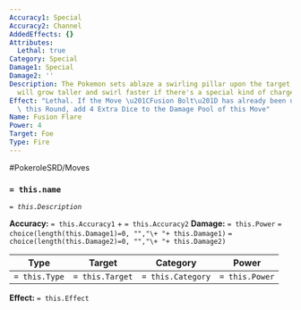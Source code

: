 ```yaml
---
Accuracy1: Special
Accuracy2: Channel
AddedEffects: {}
Attributes:
  Lethal: true
Category: Special
Damage1: Special
Damage2: ''
Description: The Pokemon sets ablaze a swirling pillar upon the target, said pillar
  will grow taller and swirl faster if there's a special kind of charge nearby.
Effect: "Lethal. If the Move \u201CFusion Bolt\u201D has already been used by anyone\
  \ this Round, add 4 Extra Dice to the Damage Pool of this Move"
Name: Fusion Flare
Power: 4
Target: Foe
Type: Fire
---
```


#PokeroleSRD/Moves

### `= this.name` 
*`= this.Description`*

**Accuracy:** `= this.Accuracy1` + `= this.Accuracy2`
**Damage:** `= this.Power` `= choice(length(this.Damage1)=0, "","\+ "+ this.Damage1)` `= choice(length(this.Damage2)=0, "","\+ "+ this.Damage2)`

| Type          | Target          | Category          | Power          |
| ------------- | --------------- | ----------------  | -------------- |
| `= this.Type` | `= this.Target` | `= this.Category` | `= this.Power` | 

**Effect:** `= this.Effect`